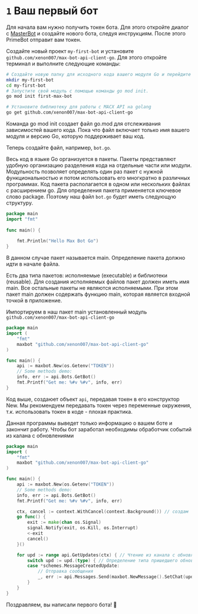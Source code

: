 # `1` Ваш первый бот

Для начала вам нужно получить токен бота. Для этого откройте диалог с [MasterBot](https://max.ru/primebot) и создайте нового бота, следуя инструкциям. После этого PrimeBot отправит вам токен.

Создайте новый проект `my-first-bot` и установите `github.com/xenon007/max-bot-api-client-go`. Для этого откройте терминал и выполните следующие команды:
```sh
# Создайте новую папку для исходного кода вашего модуля Go и перейдите в неё
mkdir my-first-bot
cd my-first-bot 
# Запустите свой модуль с помощью команды go mod init.
go mod init first-max-bot

# Установите библиотеку для работы с MACX API на golang
go get github.com/xenon007/max-bot-api-client-go
```

Команда go mod init создает файл go.mod для отслеживания зависимостей вашего кода. Пока что файл включает только имя вашего модуля и версию Go, которую поддерживает ваш код.

Теперь создайте файл, например, `bot.go`. 

Весь код в языке Go организуется в пакеты. Пакеты представляют удобную организацию разделения кода на отдельные части или модули. Модульность позволяет определять один раз пакет с нужной функциональностью и потом использовать его многкратно в различных программах.
Код пакета располагается в одном или нескольких файлах с расширением go. Для определения пакета применяется ключевое слово package. Поэтому наш файл `bot.go` будет иметь следующую структуру. 

```go 
package main
import "fmt"
 
func main() {
     
    fmt.Println("Hello Max Bot Go")
}
```

В данном случае пакет называется main. Определение пакета должно идти в начале файла.

Есть два типа пакетов: исполняемые (executable) и библиотеки (reusable). Для создания исполняемых файлов пакет должен иметь имя main. Все остальные пакеты не являются исполняемыми. При этом пакет main должен содержать функцию main, которая является входной точкой в приложение.

Импортируем в наш пакет main установленный модуль `github.com/xenon007/max-bot-api-client-go`  


```go 
package main
import (
    "fmt"
	maxbot "github.com/xenon007/max-bot-api-client-go"
)

func main() {
	api := maxbot.New(os.Getenv("TOKEN"))
	// Some methods demo:
	info, err := api.Bots.GetBot()
	fmt.Printf("Get me: %#v %#v", info, err)
}
```

Код выше, создаюет объект `api`, передавая токен в его конструктор New. Мы рекомендуем передавать токен через переменные окружения, т.к. использовать токен в коде - плохая практика.

Данная программы выведет только информацию о вашем боте и закончит работу. 
Чтобы бот заработал необходимы обработчик событий из калана с обновлениями

```go 
package main
import (
    "fmt"
	maxbot "github.com/xenon007/max-bot-api-client-go"
)

func main() {
	api := maxbot.New(os.Getenv("TOKEN"))
	// Some methods demo:
	info, err := api.Bots.GetBot()
	fmt.Printf("Get me: %#v %#v", info, err)

	ctx, cancel := context.WithCancel(context.Background()) // создам 
	go func() {
		exit := make(chan os.Signal)
		signal.Notify(exit, os.Kill, os.Interrupt)
		<-exit
		cancel()
	}()

	for upd := range api.GetUpdates(ctx) { // Чтение из канала с обновлениями
		switch upd := upd.(type) { // Определение типа пришедшего обновления
		case *schemes.MessageCreatedUpdate:
			// Отправка сообщения 
			_, err := api.Messages.Send(maxbot.NewMessage().SetChat(upd.Message.Recipient.ChatId).SetText("Hello from Bot"))
        }
    }
}
```
Поздравляем, вы написали первого бота! 🎉
